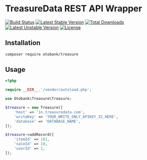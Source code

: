 TreasureData REST API Wrapper
=============================

[![Build Status](https://travis-ci.org/otobank/treasure-php.svg?branch=master)](https://travis-ci.org/otobank/treasure-php)
[![Latest Stable Version](https://poser.pugx.org/otobank/treasure/v/stable)](https://packagist.org/packages/otobank/treasure)
[![Total Downloads](https://poser.pugx.org/otobank/treasure/downloads)](https://packagist.org/packages/otobank/treasure)
[![Latest Unstable Version](https://poser.pugx.org/otobank/treasure/v/unstable)](https://packagist.org/packages/otobank/treasure)
[![License](https://poser.pugx.org/otobank/treasure/license)](https://packagist.org/packages/otobank/treasure)

Installation
------------

```sh
composer require otobank/treasure
```


Usage
-----

```php
<?php

require __DIR__.'/vendor/autoload.php';

use Otobank\Treasure\Treasure;

$treasure = new Treasure([
    'host' => 'in.treasuredata.com',
    'writeKey' => 'YOUR_WRITE_ONLY_APIKEY_IS_HERE',
    'database' => 'DATABASE_NAME',
]);

$treasure->addRecord([
    'itemId' => 101,
    'saleId' => 10,
    'userId' => 1,
]);
```
